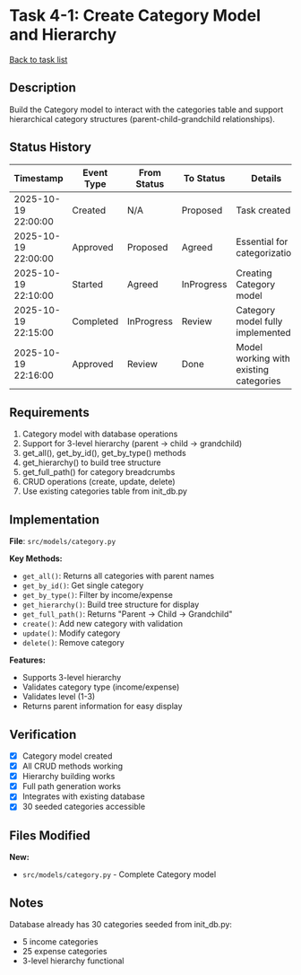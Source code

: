 # Task 4-1: Create Category Model and Hierarchy

[Back to task list](./tasks.md)

## Description

Build the Category model to interact with the categories table and support hierarchical category structures (parent-child-grandchild relationships).

## Status History

| Timestamp | Event Type | From Status | To Status | Details | User |
|-----------|------------|-------------|-----------|---------|------|
| 2025-10-19 22:00:00 | Created | N/A | Proposed | Task created | Saeed |
| 2025-10-19 22:00:00 | Approved | Proposed | Agreed | Essential for categorization | Saeed |
| 2025-10-19 22:10:00 | Started | Agreed | InProgress | Creating Category model | Saeed |
| 2025-10-19 22:15:00 | Completed | InProgress | Review | Category model fully implemented | Saeed |
| 2025-10-19 22:16:00 | Approved | Review | Done | Model working with existing categories | Saeed |

## Requirements

1. Category model with database operations
2. Support for 3-level hierarchy (parent → child → grandchild)
3. get_all(), get_by_id(), get_by_type() methods
4. get_hierarchy() to build tree structure
5. get_full_path() for category breadcrumbs
6. CRUD operations (create, update, delete)
7. Use existing categories table from init_db.py

## Implementation

**File**: `src/models/category.py`

**Key Methods:**
- `get_all()`: Returns all categories with parent names
- `get_by_id()`: Get single category
- `get_by_type()`: Filter by income/expense
- `get_hierarchy()`: Build tree structure for display
- `get_full_path()`: Returns "Parent → Child → Grandchild"
- `create()`: Add new category with validation
- `update()`: Modify category
- `delete()`: Remove category

**Features:**
- Supports 3-level hierarchy
- Validates category type (income/expense)
- Validates level (1-3)
- Returns parent information for easy display

## Verification

- [x] Category model created
- [x] All CRUD methods working
- [x] Hierarchy building works
- [x] Full path generation works
- [x] Integrates with existing database
- [x] 30 seeded categories accessible

## Files Modified

**New:**
- `src/models/category.py` - Complete Category model

## Notes

Database already has 30 categories seeded from init_db.py:
- 5 income categories
- 25 expense categories
- 3-level hierarchy functional


